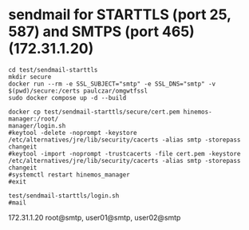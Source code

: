 # sendmail for STARTTLS (port 25, 587) and SMTPS (port 465) (172.31.1.20)

```
cd test/sendmail-starttls
mkdir secure
docker run --rm -e SSL_SUBJECT="smtp" -e SSL_DNS="smtp" -v $(pwd)/secure:/certs paulczar/omgwtfssl
sudo docker compose up -d --build
```

```
docker cp test/sendmail-starttls/secure/cert.pem hinemos-manager:/root/
manager/login.sh
#keytool -delete -noprompt -keystore /etc/alternatives/jre/lib/security/cacerts -alias smtp -storepass changeit
#keytool -import -noprompt -trustcacerts -file cert.pem -keystore /etc/alternatives/jre/lib/security/cacerts -alias smtp -storepass changeit
#systemctl restart hinemos_manager
#exit
```

```
test/sendmail-starttls/login.sh
#mail
```

172.31.1.20
root@smtp, user01@smtp, user02@smtp
